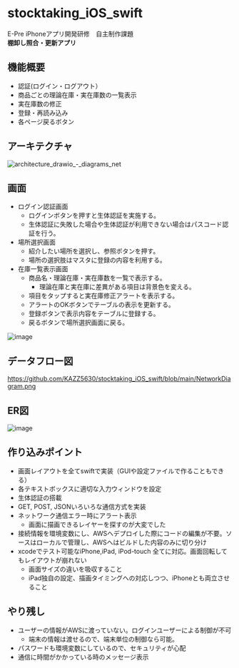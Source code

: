 # stocktaking_iOS_swift
E-Pre iPhoneアプリ開発研修　自主制作課題  
**棚卸し照合・更新アプリ**
  

## 機能概要
- 認証(ログイン・ログアウト）
- 商品ごとの理論在庫・実在庫数の一覧表示
- 実在庫数の修正
- 登録・再読み込み
- 各ページ戻るボタン

## アーキテクチャ
<img width="" alt="architecture_drawio_-_diagrams_net" src="https://user-images.githubusercontent.com/36586095/103063565-11086900-45f5-11eb-8c93-798064eb0519.png">

## 画面
- ログイン認証画面  
  - ログインボタンを押すと生体認証を実施する。
  - 生体認証に失敗した場合や生体認証が利用できない場合はパスコード認証を行う。
- 場所選択画面
  - 紹介したい場所を選択し、参照ボタンを押す。  
  - 場所の選択肢はマスタに登録の内容を利用する。
- 在庫一覧表示画面
  - 商品名・理論在庫・実在庫数を一覧で表示する。
    - 理論在庫と実在庫に差異がある項目は背景色を変える。
  - 項目をタップすると実在庫修正アラートを表示する。
  - アラートのOKボタンでテーブルの表示を更新する。
  - 登録ボタンで表示内容をテーブルに登録する。  
  - 戻るボタンで場所選択画面に戻る。  
  
![image](https://user-images.githubusercontent.com/36586095/102755747-2fcaed80-43b2-11eb-87fc-231818b6cf07.png)

## データフロー図
https://github.com/KAZZ5630/stocktaking_iOS_swift/blob/main/NetworkDiagram.png

## ER図
![image](https://user-images.githubusercontent.com/36586095/102746244-3866f800-43a1-11eb-9a46-f679fe3a20a1.png)

## 作り込みポイント
- 画面レイアウトを全てswiftで実装（GUIや設定ファイルで作ることもできる）
- 各テキストボックスに適切な入力ウィンドウを設定
- 生体認証の搭載
- GET, POST, JSONいろいろな通信方式を実装
- ネットワーク通信エラー時にアラート表示
  - 画面に描画できるレイヤーを探すのが大変でした
- 接続情報を環境変数にし、AWSへデプロイした際にコードの編集が不要。ソースはローカルで管理し、AWSへはビルドした内容のみに切り分け
- xcodeでテスト可能なiPhone,iPad, iPod-touch 全てに対応。画面回転してもレイアウトが崩れない
  - 画面サイズの違いを吸収すること
  - iPad独自の設定、描画タイミングへの対応しつつ、iPhoneとも両立させること

## やり残し
- ユーザーの情報がAWSに渡っていない。ログインユーザーによる制御が不可
  - 端末の情報は渡せるので、端末単位の制御なら可能。
- パスワードも環境変数にしているので、セキュリティが心配
- 通信に時間がかかっている時のメッセージ表示
